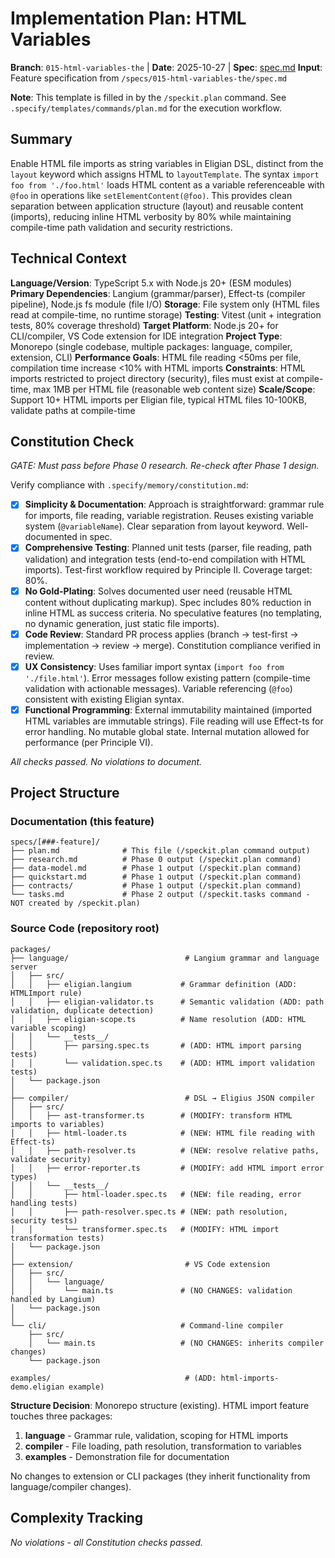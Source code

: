 # Implementation Plan: HTML Variables

**Branch**: `015-html-variables-the` | **Date**: 2025-10-27 | **Spec**: [spec.md](spec.md)
**Input**: Feature specification from `/specs/015-html-variables-the/spec.md`

**Note**: This template is filled in by the `/speckit.plan` command. See `.specify/templates/commands/plan.md` for the execution workflow.

## Summary

Enable HTML file imports as string variables in Eligian DSL, distinct from the `layout` keyword which assigns HTML to `layoutTemplate`. The syntax `import foo from './foo.html'` loads HTML content as a variable referenceable with `@foo` in operations like `setElementContent(@foo)`. This provides clean separation between application structure (layout) and reusable content (imports), reducing inline HTML verbosity by 80% while maintaining compile-time path validation and security restrictions.

## Technical Context

**Language/Version**: TypeScript 5.x with Node.js 20+ (ESM modules)
**Primary Dependencies**: Langium (grammar/parser), Effect-ts (compiler pipeline), Node.js fs module (file I/O)
**Storage**: File system only (HTML files read at compile-time, no runtime storage)
**Testing**: Vitest (unit + integration tests, 80% coverage threshold)
**Target Platform**: Node.js 20+ for CLI/compiler, VS Code extension for IDE integration
**Project Type**: Monorepo (single codebase, multiple packages: language, compiler, extension, CLI)
**Performance Goals**: HTML file reading <50ms per file, compilation time increase <10% with HTML imports
**Constraints**: HTML imports restricted to project directory (security), files must exist at compile-time, max 1MB per HTML file (reasonable web content size)
**Scale/Scope**: Support 10+ HTML imports per Eligian file, typical HTML files 10-100KB, validate paths at compile-time

## Constitution Check

*GATE: Must pass before Phase 0 research. Re-check after Phase 1 design.*

Verify compliance with `.specify/memory/constitution.md`:

- [x] **Simplicity & Documentation**: Approach is straightforward: grammar rule for imports, file reading, variable registration. Reuses existing variable system (`@variableName`). Clear separation from layout keyword. Well-documented in spec.
- [x] **Comprehensive Testing**: Planned unit tests (parser, file reading, path validation) and integration tests (end-to-end compilation with HTML imports). Test-first workflow required by Principle II. Coverage target: 80%.
- [x] **No Gold-Plating**: Solves documented user need (reusable HTML content without duplicating markup). Spec includes 80% reduction in inline HTML as success criteria. No speculative features (no templating, no dynamic generation, just static file imports).
- [x] **Code Review**: Standard PR process applies (branch → test-first → implementation → review → merge). Constitution compliance verified in review.
- [x] **UX Consistency**: Uses familiar import syntax (`import foo from './file.html'`). Error messages follow existing pattern (compile-time validation with actionable messages). Variable referencing (`@foo`) consistent with existing Eligian syntax.
- [x] **Functional Programming**: External immutability maintained (imported HTML variables are immutable strings). File reading will use Effect-ts for error handling. No mutable global state. Internal mutation allowed for performance (per Principle VI).

*All checks passed. No violations to document.*

## Project Structure

### Documentation (this feature)

```
specs/[###-feature]/
├── plan.md              # This file (/speckit.plan command output)
├── research.md          # Phase 0 output (/speckit.plan command)
├── data-model.md        # Phase 1 output (/speckit.plan command)
├── quickstart.md        # Phase 1 output (/speckit.plan command)
├── contracts/           # Phase 1 output (/speckit.plan command)
└── tasks.md             # Phase 2 output (/speckit.tasks command - NOT created by /speckit.plan)
```

### Source Code (repository root)

```
packages/
├── language/                          # Langium grammar and language server
│   ├── src/
│   │   ├── eligian.langium           # Grammar definition (ADD: HTMLImport rule)
│   │   ├── eligian-validator.ts      # Semantic validation (ADD: path validation, duplicate detection)
│   │   ├── eligian-scope.ts          # Name resolution (ADD: HTML variable scoping)
│   │   └── __tests__/
│   │       ├── parsing.spec.ts       # (ADD: HTML import parsing tests)
│   │       └── validation.spec.ts    # (ADD: HTML import validation tests)
│   └── package.json
│
├── compiler/                          # DSL → Eligius JSON compiler
│   ├── src/
│   │   ├── ast-transformer.ts        # (MODIFY: transform HTML imports to variables)
│   │   ├── html-loader.ts            # (NEW: HTML file reading with Effect-ts)
│   │   ├── path-resolver.ts          # (NEW: resolve relative paths, validate security)
│   │   ├── error-reporter.ts         # (MODIFY: add HTML import error types)
│   │   └── __tests__/
│   │       ├── html-loader.spec.ts   # (NEW: file reading, error handling tests)
│   │       ├── path-resolver.spec.ts # (NEW: path resolution, security tests)
│   │       └── transformer.spec.ts   # (MODIFY: HTML import transformation tests)
│   └── package.json
│
├── extension/                         # VS Code extension
│   ├── src/
│   │   └── language/
│   │       └── main.ts               # (NO CHANGES: validation handled by Langium)
│   └── package.json
│
└── cli/                              # Command-line compiler
    ├── src/
    │   └── main.ts                   # (NO CHANGES: inherits compiler changes)
    └── package.json

examples/                              # (ADD: html-imports-demo.eligian example)
```

**Structure Decision**: Monorepo structure (existing). HTML import feature touches three packages:
1. **language** - Grammar rule, validation, scoping for HTML imports
2. **compiler** - File loading, path resolution, transformation to variables
3. **examples** - Demonstration file for documentation

No changes to extension or CLI packages (they inherit functionality from language/compiler changes).

## Complexity Tracking

*No violations - all Constitution checks passed.*
